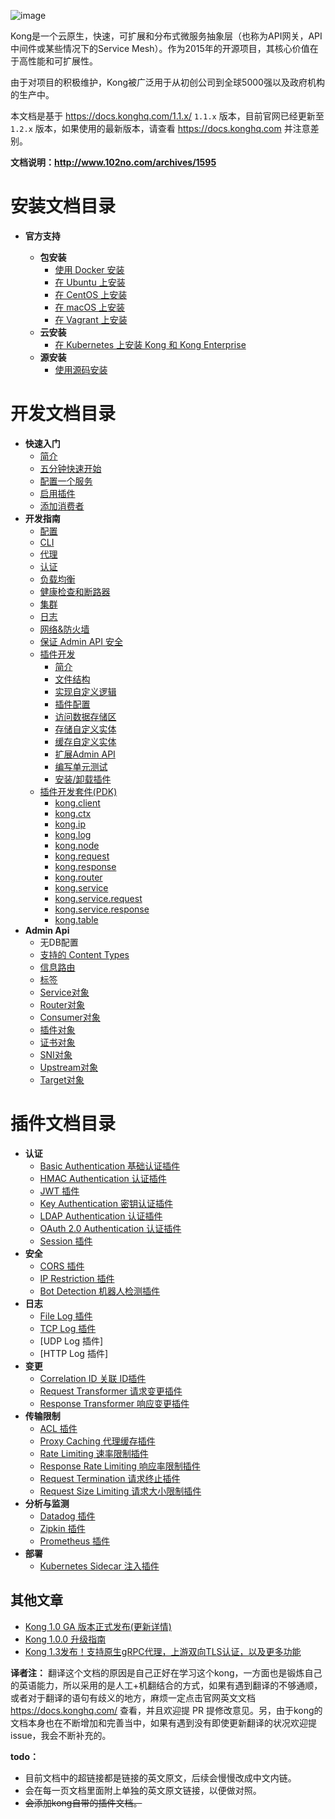 ![image](https://user-images.githubusercontent.com/2004103/57691648-59208500-7677-11e9-9b6f-21ee0eb5a4dd.png)

Kong是一个云原生，快速，可扩展和分布式微服务抽象层（也称为API网关，API中间件或某些情况下的Service Mesh）。作为2015年的开源项目，其核心价值在于高性能和可扩展性。

由于对项目的积极维护，Kong被广泛用于从初创公司到全球5000强以及政府机构的生产中。

本文档是基于 https://docs.konghq.com/1.1.x/ `1.1.x` 版本，目前官网已经更新至 `1.2.x` 版本，如果使用的最新版本，请查看   https://docs.konghq.com 并注意差别。

**文档说明：http://www.102no.com/archives/1595**

# 安装文档目录

- **官方支持**

   - **包安装**
      * [使用 Docker 安装](INSTALL/docker.md)
      * [在 Ubuntu 上安装](INSTALL/ubuntu.md)
      * [在 CentOS 上安装](INSTALL/centos.md)
      * [在 macOS 上安装](INSTALL/macos.md)
      * [在 Vagrant 上安装](INSTALL/vagrant.md)
   - **云安装**
      * [在 Kubernetes 上安装 Kong 和 Kong Enterprise](INSTALL/kubernetes.md)
   - **源安装**
      * [使用源码安装](INSTALL/source.md)
      
      
# 开发文档目录

* **快速入门**
    * [简介](GETTING-STARTED/introduction.md)
    * [五分钟快速开始](GETTING-STARTED/quickstart.md)  
    * [配置一个服务](GETTING-STARTED/configuring-a-service.md)   
    * [启用插件](GETTING-STARTED/enabling-plugins.md)  
    * [添加消费者](GETTING-STARTED/adding-consumers.md)   
* **开发指南**
    * [配置](GUIDES&REFERENCES/configuration.md)    
    * [CLI](GUIDES&REFERENCES/cli.md)    
    * [代理](GUIDES&REFERENCES/proxy.md)    
    * [认证](GUIDES&REFERENCES/auth.md)       
    * [负载均衡](GUIDES&REFERENCES/loadbalancing.md)  
    * [健康检查和断路器](GUIDES&REFERENCES/health-checks-circuit-breakers.md)   
    * [集群](GUIDES&REFERENCES/clustering.md)  
    * [日志](GUIDES&REFERENCES/logging.md)  
    * [网络&防火墙](GUIDES&REFERENCES/network.md)  
    * [保证 Admin API 安全](GUIDES&REFERENCES/secure-admin-api.md)  
    * [插件开发](GUIDES&REFERENCES/plugin-development/)
        * [简介](GUIDES&REFERENCES/plugin-development/README.md)
        * [文件结构](GUIDES&REFERENCES/plugin-development/file-structure.md)
        * [实现自定义逻辑](GUIDES&REFERENCES/plugin-development/custom-logic.md)
        * [插件配置](GUIDES&REFERENCES/plugin-development/plugin-configuration)
        * [访问数据存储区](GUIDES&REFERENCES/plugin-development/access-the-datastore.md)
        * [存储自定义实体](GUIDES&REFERENCES/plugin-development/custom-entities.md)
        * [缓存自定义实体](GUIDES&REFERENCES/plugin-development/entities-cache.md)
        * [扩展Admin API](GUIDES&REFERENCES/plugin-development/admin-api.md)
        * [编写单元测试](GUIDES&REFERENCES/plugin-development/tests.md)
        * [安装/卸载插件](GUIDES&REFERENCES/plugin-development/distribution.md)
    * [插件开发套件(PDK)](GUIDES&REFERENCES/PDK/pdk.md)
        * [kong.client](GUIDES&REFERENCES/PDK/kong-client.md)
        * [kong.ctx](GUIDES&REFERENCES/PDK/kong-ctx.md)
        * [kong.ip](GUIDES&REFERENCES/PDK/kong-ip.md)
        * [kong.log](GUIDES&REFERENCES/PDK/kong-log.md)
        * [kong.node](GUIDES&REFERENCES/PDK/kong-node.md)
        * [kong.request](GUIDES&REFERENCES/PDK/kong-request.md)
        * [kong.response](GUIDES&REFERENCES/PDK/kong-response.md)
        * [kong.router](GUIDES&REFERENCES/PDK/kong-router.md)
        * [kong.service](GUIDES&REFERENCES/PDK/kong-service.md)
        * [kong.service.request](GUIDES&REFERENCES/PDK/kong-service-request.md)
        * [kong.service.response](GUIDES&REFERENCES/PDK/kong-service-response.md)
        * [kong.table](GUIDES&REFERENCES/PDK/kong-table.md)
* **Admin Api**
    * 无DB配置
    * [支持的 Content Types](ADMIN-API/supported-content-types.md)
    * [信息路由](ADMIN-API/information-routes.md)
    * [标签](ADMIN-API/tags.md)
    * [Service对象](ADMIN-API/service-object.md)
    * [Router对象](ADMIN-API/route-object.md)
    * [Consumer对象](ADMIN-API/consumer-object.md)
    * [插件对象](ADMIN-API/plugin-object.md)
    * [证书对象](ADMIN-API/certificate-object.md)
    * [SNI对象](ADMIN-API/sni-object.md)
    * [Upstream对象](ADMIN-API/upstream-object.md)
    * [Target对象](ADMIN-API/target-object.md)

   
# 插件文档目录

- **认证**
    * [Basic Authentication 基础认证插件](HUB/basic-auth.md)
    * [HMAC Authentication 认证插件](HUB/hmac-auth.md) 
    * [JWT 插件](HUB/jwt.md)
    * [Key Authentication 密钥认证插件](HUB/key-auth.md)
    * [LDAP Authentication 认证插件](HUB/ldap-auth.md)
    * [OAuth 2.0 Authentication 认证插件](HUB/oauth2.md)
    * [Session 插件](HUB/session.md)
- **安全**
    * [CORS 插件](HUB/cors.md)
    * [IP Restriction 插件](HUB/ip-restriction.md)
    * [Bot Detection 机器人检测插件](HUB/bot-detection.md)
- **日志**
    * [File Log 插件](HUB/file-log.md)
    * [TCP Log 插件](HUB/tcp-log.md)
    * [UDP Log 插件]
    * [HTTP Log 插件]
- **变更**
    * [Correlation ID 关联 ID插件](HUB/correlation-id.md)
    * [Request Transformer 请求变更插件](HUB/request-transformer.md)
    * [Response Transformer 响应变更插件](HUB/response-transformer.md)
- **传输限制**
    * [ACL 插件](HUB/acl.md)
    * [Proxy Caching 代理缓存插件](HUB/proxy-cache.md)
    * [Rate Limiting 速率限制插件](HUB/rate-limiting.md)
    * [Response Rate Limiting 响应率限制插件](HUB/response-ratelimiting.md)
    * [Request Termination 请求终止插件](HUB/request-termination.md)
    * [Request Size Limiting 请求大小限制插件](HUB/request-size-limiting.md)
- **分析与监测**
    * [Datadog 插件](HUB/datadog.md)
    * [Zipkin 插件](HUB/zipkin.md)
    * [Prometheus 插件](HUB/prometheus.md)
- **部署**
    * [Kubernetes Sidecar 注入插件](HUB/kubernetes-sidecar-injector.md)

## 其他文章

- [Kong 1.0 GA 版本正式发布(更新详情)](BLOG/kong-1.0.md)
- [Kong 1.0.0 升级指南](BLOG/kong-1.0-update.md)
- [Kong 1.3发布！支持原生gRPC代理，上游双向TLS认证，以及更多功能](BLOG/kong-1.3.md)

**译者注：**
翻译这个文档的原因是自己正好在学习这个kong，一方面也是锻炼自己的英语能力，所以采用的是人工+机翻结合的方式，如果有遇到翻译的不够通顺，或者对于翻译的语句有歧义的地方，麻烦一定点击官网英文文档 https://docs.konghq.com/ 查看，并且欢迎提 PR 提修改意见。另，由于kong的文档本身也在不断增加和完善当中，如果有遇到没有即使更新翻译的状况欢迎提issue，我会不断补充的。

**todo：**
- 目前文档中的超链接都是链接的英文原文，后续会慢慢改成中文内链。
- 会在每一页文档里面附上单独的英文原文链接，以便做对照。
- ~~会添加kong自带的插件文档。~~




